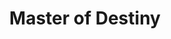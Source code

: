 ---
title:          Master of Destiny

names:
  chinese:      風雲天地
  previous:     Across Heaven and Earth
genre:          modern
episodes:       30
producer:       Wong Jing
broadcast:
  start:        2015-06-22
  end:          2015-08-01
starring:       Liza Wang, Hawick Lau, Edwin Siu, Kenny Wong, Tiffany Tang, Kimmy Tong, Natalie Meng, Monica Mok
synopsis:       CHO KWAN YEUK-NAM (Selena Lee, Liza Wang) is a legendary woman. Ever since her husband CHO WAN-HON (Wayne Lai) committed suicide due to a business failure, she has brought up her three sons and one adopted daughter on her own, and single-handedly established a world-renowned business empire in the process. Gradually, she starts cultivating her sons to be her successors, including her eldest son CHO CHI-WANG (Kenny Wong), second son CHO CHI-YUEN (Hawick Lau) and youngest son CHO CHI-KO (Edwin Siu). Yeuk-Nam’s adopted daughter CHO HAU-YEE (Kimmy Tong) is so enamored of her second elder brother Chi-Yuen, whose heart however belongs to someone else. Later, following his romantic setback, Chi-Yuen devotes himself to his career, putting his eldest brother’s status as an heir in jeopardy. Out of the blue, an ambitious girl, SUNG CHI-WAH (Monica Mok), shows up in Chi-Wang’s life, and the two even collude to incarcerate Chi-Yuen. Just as the whole family is on the verge of crisis, the real identity of lawyer MOK NGA-MAN (Angie Chiu) is unveiled, and meanwhile, Hau-Yee also returns. So, how is Yeuk-Nam, an incredibly accomplished woman, going to tackle all of these variables?
role:           guest

characters:
  -
    fullname:       Cho Kwan Yeuk-Nam
    identity:       Business woman
    appearance:     2-4, 15
---